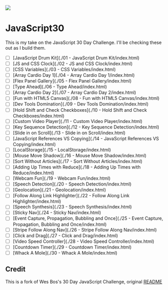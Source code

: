 ![](https://javascript30.com/images/JS3-social-share.png)

# JavaScript30

This is my take on the JavaScript 30 Day Challenge. I'll be checking these out as I build them.

- [ ] [JavaScript Drum Kit](./01 - JavaScript Drum Kit/index.html)
- [ ] [JS and CSS Clock](./02 - JS and CSS Clock/index.html)
- [ ] [CSS Variables](./03 - CSS Variables/index.html)
- [ ] [Array Cardio Day 1](./04 - Array Cardio Day 1/index.html)
- [ ] [Flex Panel Gallery](./05 - Flex Panel Gallery/index.html)
- [ ] [Type Ahead](./06 - Type Ahead/index.html)
- [ ] [Array Cardio Day 2](./07 - Array Cardio Day 2/index.html)
- [ ] [Fun with HTML5 Canvas](./08 - Fun with HTML5 Canvas/index.html)
- [ ] [Dev Tools Domination](./09 - Dev Tools Domination/index.html)
- [ ] [Hold Shift and Check Checkboxes](./10 - Hold Shift and Check Checkboxes/index.html)
- [ ] [Custom Video Player](./11 - Custom Video Player/index.html)
- [ ] [Key Sequence Detection](./12 - Key Sequence Detection/index.html)
- [ ] [Slide in on Scroll](./13 - Slide in on Scroll/index.html)
- [ ] [JavaScript References VS Copying](./14 - JavaScript References VS Copying/index.html)
- [ ] [LocalStorage](./15 - LocalStorage/index.html)
- [ ] [Mouse Move Shadow](./16 - Mouse Move Shadow/index.html)
- [ ] [Sort Without Articles](./17 - Sort Without Articles/index.html)
- [ ] [Adding Up Times with Reduce](./18 - Adding Up Times with Reduce/index.html)
- [ ] [Webcam Fun](./19 - Webcam Fun/index.html)
- [ ] [Speech Detection](./20 - Speech Detection/index.html)
- [ ] [Geolocation](./21 - Geolocation/index.html)
- [ ] [Follow Along Link Highlighter](./22 - Follow Along Link Highlighter/index.html)
- [ ] [Speech Synthesis](./23 - Speech Synthesis/index.html)
- [ ] [Sticky Nav](./24 - Sticky Nav/index.html)
- [ ] [Event Capture, Propagation, Bubbling and Once](./25 - Event Capture, Propagation, Bubbling and Once/index.html)
- [ ] [Stripe Follow Along Nav](./26 - Stripe Follow Along Nav/index.html)
- [ ] [Click and Drag](./27 - Click and Drag/index.html)
- [ ] [Video Speed Controller](./28 - Video Speed Controller/index.html)
- [ ] [Countdown Timer](./29 - Countdown Timer/index.html)
- [ ] [Whack A Mole](./30 - Whack A Mole/index.html)

## Credit

This is a fork of Wes Bos's 30 Day JavaScript Challenge, original [README](https://github.com/wesbos/JavaScript30)